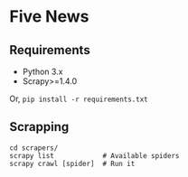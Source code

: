 # Five News

## Requirements
- Python 3.x
- Scrapy>=1.4.0

Or, `pip install -r requirements.txt`

## Scrapping

    cd scrapers/
    scrapy list            # Available spiders
    scrapy crawl [spider]  # Run it

